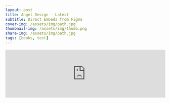 ```yaml
---
layout: post
title: Angel Design - Latest
subtitle: Direct Embeds from Figma
cover-img: /assets/img/path.jpg
thumbnail-img: /assets/img/thumb.png
share-img: /assets/img/path.jpg
tags: [books, test]
---
```


<iframe style="border: 1px solid rgba(0, 0, 0, 0.1);" width="100%" src="https://www.figma.com/embed?embed_host=share&url=https%3A%2F%2Fwww.figma.com%2Fproto%2FgoqgvUI7Gzk4YV9WCqH2lh%2FOBS-%252F%252F-MAT-Targets%3Fpage-id%3D220%253A37909%26node-id%3D220%253A47189%26viewport%3D1904%252C2310%252C0.07%26scaling%3Dscale-down-width%26starting-point-node-id%3D220%253A47189" allowfullscreen></iframe>
